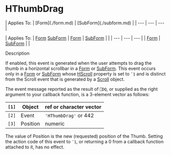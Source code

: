 




<h1 class="heading"><span class="name">HThumbDrag</span></h1>
| Applies To: | [Form](./form.md) | [SubForm](./subform.md) |
| --- | --- | ---  |

| Applies To: | [Form](./form.md) [SubForm](./subform.md) | [Form](./form.md) | [SubForm](./subform.md) |  |
| --- | --- | ---  |
| [Form](./form.md) | [SubForm](./subform.md) |  |


Description


If enabled, this event is generated when the user attempts to drag the thumb in a horizontal scrollbar in a [Form](./form.md) or [SubForm](./subform.md). This event occurs only in a [Form](./form.md) or [SubForm](./subform.md) whose [HScroll](./hscroll.md) property is set to `¯1` and is distinct from the Scroll event that is generated by a [Scroll](./scroll.md) object.


The event message reported as the result of `⎕DQ`, or supplied as the right argument to your callback function, is a 3-element vector as follows:

| `[1]` | Object | ref or character vector |
| --- | --- | ---  |
| `[2]` | Event | `'HThumbDrag'` or 442 |
| `[3]` | Position | numeric |


The value of Position is the new (requested) position of the Thumb. Setting the action code of this event to `¯1`, or returning a 0 from a callback function attached to it, has no effect.



